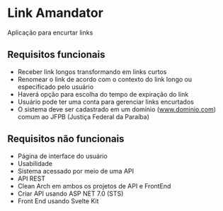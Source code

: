 # Link Amandator

Aplicação para encurtar links

## Requisitos funcionais

- Receber link longos transformando em links curtos
- Renomear o link de acordo com o contexto do link longo ou especificado pelo usuário
- Haverá opção para escolha do tempo de expiração do link
- Usuário pode ter uma conta para gerenciar links encurtados
- O sistema deve ser cadastrado em um domínio (www.dominio.com) comum ao JFPB (Justiça Federal da Paraíba)

## Requisitos não funcionais

- Página de interface do usuário
- Usabilidade
- Sistema acessado por meio de uma API
- API REST
- Clean Arch em ambos os projetos  de API e FrontEnd
- Criar API usando ASP NET 7.0 (STS)
- Front End usando Svelte Kit